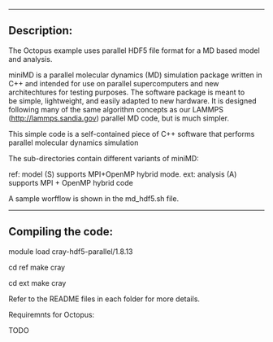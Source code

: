 ------------------------------------------------
Description:
------------------------------------------------
The Octopus example uses parallel HDF5 file format for a MD based model and analysis.

miniMD is a parallel molecular dynamics (MD) simulation package written
in C++ and intended for use on parallel supercomputers and new 
architechtures for testing purposes. The software package is meant to  
be simple, lightweight, and easily adapted to new hardware. It is 
designed following many of the same algorithm concepts as our LAMMPS 
(http://lammps.sandia.gov) parallel MD code, but is much simpler.


This simple code is a self-contained piece of C++ software 
that performs parallel molecular dynamics simulation 


The sub-directories contain different variants of miniMD:

ref:          model (S) supports MPI+OpenMP hybrid mode.
ext:          analysis (A) supports MPI + OpenMP hybrid code

A sample worfflow is shown in the md_hdf5.sh file.

------------------------------------------------
Compiling the code:
------------------------------------------------
module load cray-hdf5-parallel/1.8.13

cd ref
make cray

cd ext
make cray

Refer to the README files in each folder for more details.

Requiremnts for Octopus:

TODO

